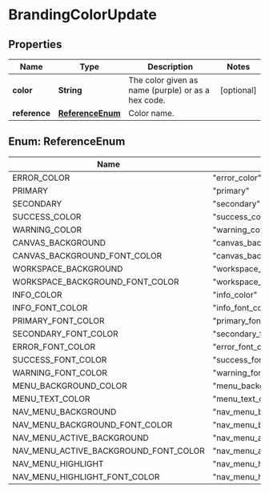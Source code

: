 
# BrandingColorUpdate

## Properties
Name | Type | Description | Notes
------------ | ------------- | ------------- | -------------
**color** | **String** | The color given as name (purple) or as a hex code. |  [optional]
**reference** | [**ReferenceEnum**](#ReferenceEnum) | Color name. | 


<a name="ReferenceEnum"></a>
## Enum: ReferenceEnum
Name | Value
---- | -----
ERROR_COLOR | &quot;error_color&quot;
PRIMARY | &quot;primary&quot;
SECONDARY | &quot;secondary&quot;
SUCCESS_COLOR | &quot;success_color&quot;
WARNING_COLOR | &quot;warning_color&quot;
CANVAS_BACKGROUND | &quot;canvas_background&quot;
CANVAS_BACKGROUND_FONT_COLOR | &quot;canvas_background_font_color&quot;
WORKSPACE_BACKGROUND | &quot;workspace_background&quot;
WORKSPACE_BACKGROUND_FONT_COLOR | &quot;workspace_background_font_color&quot;
INFO_COLOR | &quot;info_color&quot;
INFO_FONT_COLOR | &quot;info_font_color&quot;
PRIMARY_FONT_COLOR | &quot;primary_font_color&quot;
SECONDARY_FONT_COLOR | &quot;secondary_font_color&quot;
ERROR_FONT_COLOR | &quot;error_font_color&quot;
SUCCESS_FONT_COLOR | &quot;success_font_color&quot;
WARNING_FONT_COLOR | &quot;warning_font_color&quot;
MENU_BACKGROUND_COLOR | &quot;menu_background_color&quot;
MENU_TEXT_COLOR | &quot;menu_text_color&quot;
NAV_MENU_BACKGROUND | &quot;nav_menu_background&quot;
NAV_MENU_BACKGROUND_FONT_COLOR | &quot;nav_menu_background_font_color&quot;
NAV_MENU_ACTIVE_BACKGROUND | &quot;nav_menu_active_background&quot;
NAV_MENU_ACTIVE_BACKGROUND_FONT_COLOR | &quot;nav_menu_active_background_font_color&quot;
NAV_MENU_HIGHLIGHT | &quot;nav_menu_highlight&quot;
NAV_MENU_HIGHLIGHT_FONT_COLOR | &quot;nav_menu_highlight_font_color&quot;



